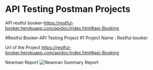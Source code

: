 # API Testing Postman Projects
API restful booker-https://restful-booker.herokuapp.com/apidoc/index.html#api-Booking

#Restful Booker-API Testing Project #1
Project Name : Restful-booker

Url of the Project
https://restful-booker.herokuapp.com/apidoc/index.html#api-Booking

Newman Report
![Newman Summary Report](https://github.com/mahimaagrawal/API-Testing-Postman-Projects/assets/20243885/81c40fdd-22d6-4c71-90f5-3c45161e0a52)

